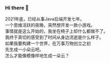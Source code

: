 ### Hi there 👋

2021年底，已经从事Java后端开发七年。  
一个思维活跃的夜晚，突然想开发一款小游戏。  
事情就是这么开始的，我坐在椅子上却什么都做不了。  
我终于真切的感受到了时间从身边流逝是什么样子。  
如果我要构建一个世界，在万事万物创立之初  
先生成一小朵云吧。  
怎么才能像模像样地生成一朵云？  
